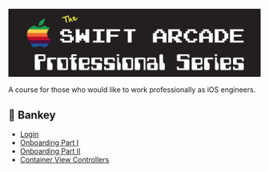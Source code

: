 ![](images/banner.png)

A course for those who would like to work professionally as iOS engineers.

## 🏦 Bankey

- [Login](Bankey/1-Login/README.md)
- [Onboarding Part I](Bankey/2-Onboarding-Part-I/README.md)
- [Onboarding Part II](Bankey/3-Onboarding-Part-II/README.md)
- [Container View Controllers](Bankey/5-Container-ViewControllers/README.md)
